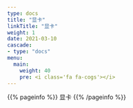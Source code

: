 ```yaml
---
type: docs
title: "显卡"
linkTitle: "显卡"
weight: 1
date: 2021-03-10
cascade:
- type: "docs"
menu:
  main:
    weight: 40
    pre: <i class='fa fa-cogs'></i>
---
```


{{% pageinfo %}}
显卡
{{% /pageinfo %}}



